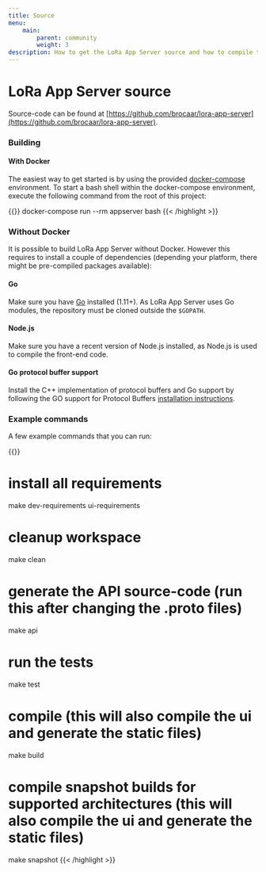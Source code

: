 ```yaml
---
title: Source
menu:
    main:
        parent: community
        weight: 3
description: How to get the LoRa App Server source and how to compile this into an executable binary.
---
```


# LoRa App Server source

Source-code can be found at [https://github.com/brocaar/lora-app-server](https://github.com/brocaar/lora-app-server).

### Building

#### With Docker

The easiest way to get started is by using the provided 
[docker-compose](https://docs.docker.com/compose/) environment. To start a bash
shell within the docker-compose environment, execute the following command from
the root of this project:

{{<highlight bash>}}
docker-compose run --rm appserver bash
{{< /highlight >}}

### Without Docker

It is possible to build LoRa App Server without Docker. However this requires
to install a couple of dependencies (depending your platform, there might be
pre-compiled packages available):

#### Go

Make sure you have [Go](https://golang.org/) installed (1.11+). As LoRa App Server
uses Go modules, the repository must be cloned outside the `$GOPATH`.

#### Node.js

Make sure you have a recent version of Node.js installed, as Node.js is used
to compile the front-end code.

#### Go protocol buffer support

Install the C++ implementation of protocol buffers and Go support by following
the GO support for Protocol Buffers [installation instructions](https://github.com/golang/protobuf).

### Example commands

A few example commands that you can run:

{{<highlight bash>}}
# install all requirements
make dev-requirements ui-requirements

# cleanup workspace
make clean

# generate the API source-code (run this after changing the .proto files)
make api

# run the tests
make test

# compile (this will also compile the ui and generate the static files)
make build

# compile snapshot builds for supported architectures (this will also compile the ui and generate the static files)
make snapshot
{{< /highlight >}}
